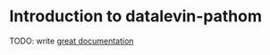 # Introduction to datalevin-pathom

TODO: write [great documentation](http://jacobian.org/writing/what-to-write/)
